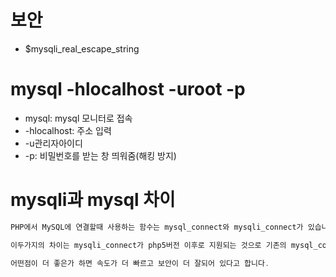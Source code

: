 # 보안
* $mysqli_real_escape_string

# mysql -hlocalhost -uroot -p
* mysql: mysql 모니터로 접속
* -hlocalhost: 주소 입력
* -u관리자아이디
* -p: 비밀번호를 받는 창 띄워줌(해킹 방지) 


# mysqli과 mysql 차이
```java
PHP에서 MySQL에 연결할때 사용하는 함수는 mysql_connect와 mysqli_connect가 있습니다.

이두가지의 차이는 mysqli_connect가 php5버전 이후로 지원되는 것으로 기존의 mysql_connect에 비해서 좀 더 진보된 것입니다.

어떤점이 더 좋은가 하면 속도가 더 빠르고 보안이 더 잘되어 있다고 합니다.

```
